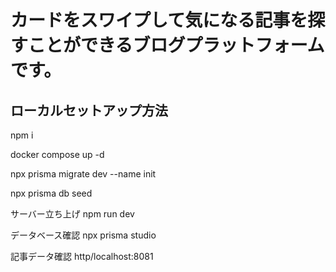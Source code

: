 # カードをスワイプして気になる記事を探すことができるブログプラットフォームです。

## ローカルセットアップ方法


npm i

docker compose up -d

npx prisma migrate dev --name init

npx prisma db seed


サーバー立ち上げ
npm run dev


データベース確認
npx prisma studio

記事データ確認
http/localhost:8081
